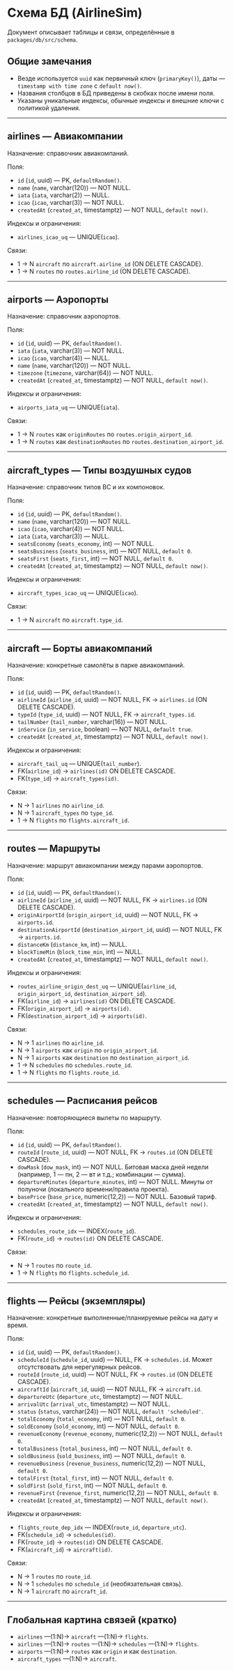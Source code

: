 # Схема БД (AirlineSim)

Документ описывает таблицы и связи, определённые в `packages/db/src/schema`.

## Общие замечания

- Везде используется `uuid` как первичный ключ (`primaryKey()`), даты — `timestamp with time zone` c `default now()`.
- Названия столбцов в БД приведены в скобках после имени поля.
- Указаны уникальные индексы, обычные индексы и внешние ключи с политикой удаления.

---

## airlines — Авиакомпании

Назначение: справочник авиакомпаний.

Поля:

- `id` (`id`, uuid) — PK, `defaultRandom()`.
- `name` (`name`, varchar(120)) — NOT NULL.
- `iata` (`iata`, varchar(2)) — NULL.
- `icao` (`icao`, varchar(3)) — NOT NULL.
- `createdAt` (`created_at`, timestamptz) — NOT NULL, `default now()`.

Индексы и ограничения:

- `airlines_icao_uq` — UNIQUE(`icao`).

Связи:

- 1 → N `aircraft` по `aircraft.airline_id` (ON DELETE CASCADE).
- 1 → N `routes` по `routes.airline_id` (ON DELETE CASCADE).

---

## airports — Аэропорты

Назначение: справочник аэропортов.

Поля:

- `id` (`id`, uuid) — PK, `defaultRandom()`.
- `iata` (`iata`, varchar(3)) — NOT NULL.
- `icao` (`icao`, varchar(4)) — NULL.
- `name` (`name`, varchar(120)) — NOT NULL.
- `timezone` (`timezone`, varchar(64)) — NOT NULL.
- `createdAt` (`created_at`, timestamptz) — NOT NULL, `default now()`.

Индексы и ограничения:

- `airports_iata_uq` — UNIQUE(`iata`).

Связи:

- 1 → N `routes` как `originRoutes` по `routes.origin_airport_id`.
- 1 → N `routes` как `destinationRoutes` по `routes.destination_airport_id`.

---

## aircraft_types — Типы воздушных судов

Назначение: справочник типов ВС и их компоновок.

Поля:

- `id` (`id`, uuid) — PK, `defaultRandom()`.
- `name` (`name`, varchar(120)) — NOT NULL.
- `icao` (`icao`, varchar(4)) — NOT NULL.
- `iata` (`iata`, varchar(3)) — NULL.
- `seatsEconomy` (`seats_economy`, int) — NOT NULL.
- `seatsBusiness` (`seats_business`, int) — NOT NULL, `default 0`.
- `seatsFirst` (`seats_first`, int) — NOT NULL, `default 0`.
- `createdAt` (`created_at`, timestamptz) — NOT NULL, `default now()`.

Индексы и ограничения:

- `aircraft_types_icao_uq` — UNIQUE(`icao`).

Связи:

- 1 → N `aircraft` по `aircraft.type_id`.

---

## aircraft — Борты авиакомпаний

Назначение: конкретные самолёты в парке авиакомпаний.

Поля:

- `id` (`id`, uuid) — PK, `defaultRandom()`.
- `airlineId` (`airline_id`, uuid) — NOT NULL, FK → `airlines.id` (ON DELETE CASCADE).
- `typeId` (`type_id`, uuid) — NOT NULL, FK → `aircraft_types.id`.
- `tailNumber` (`tail_number`, varchar(16)) — NOT NULL.
- `inService` (`in_service`, boolean) — NOT NULL, `default true`.
- `createdAt` (`created_at`, timestamptz) — NOT NULL, `default now()`.

Индексы и ограничения:

- `aircraft_tail_uq` — UNIQUE(`tail_number`).
- FK(`airline_id`) → `airlines(id)` ON DELETE CASCADE.
- FK(`type_id`) → `aircraft_types(id)`.

Связи:

- N → 1 `airlines` по `airline_id`.
- N → 1 `aircraft_types` по `type_id`.
- 1 → N `flights` по `flights.aircraft_id`.

---

## routes — Маршруты

Назначение: маршрут авиакомпании между парами аэропортов.

Поля:

- `id` (`id`, uuid) — PK, `defaultRandom()`.
- `airlineId` (`airline_id`, uuid) — NOT NULL, FK → `airlines.id` (ON DELETE CASCADE).
- `originAirportId` (`origin_airport_id`, uuid) — NOT NULL, FK → `airports.id`.
- `destinationAirportId` (`destination_airport_id`, uuid) — NOT NULL, FK → `airports.id`.
- `distanceKm` (`distance_km`, int) — NULL.
- `blockTimeMin` (`block_time_min`, int) — NULL.
- `createdAt` (`created_at`, timestamptz) — NOT NULL, `default now()`.

Индексы и ограничения:

- `routes_airline_origin_dest_uq` — UNIQUE(`airline_id`, `origin_airport_id`, `destination_airport_id`).
- FK(`airline_id`) → `airlines(id)` ON DELETE CASCADE.
- FK(`origin_airport_id`) → `airports(id)`.
- FK(`destination_airport_id`) → `airports(id)`.

Связи:

- N → 1 `airlines` по `airline_id`.
- N → 1 `airports` как `origin` по `origin_airport_id`.
- N → 1 `airports` как `destination` по `destination_airport_id`.
- 1 → N `schedules` по `schedules.route_id`.
- 1 → N `flights` по `flights.route_id`.

---

## schedules — Расписания рейсов

Назначение: повторяющиеся вылеты по маршруту.

Поля:

- `id` (`id`, uuid) — PK, `defaultRandom()`.
- `routeId` (`route_id`, uuid) — NOT NULL, FK → `routes.id` (ON DELETE CASCADE).
- `dowMask` (`dow_mask`, int) — NOT NULL. Битовая маска дней недели (например, 1 — пн, 2 — вт и т.д.; комбинации — сумма).
- `departureMinutes` (`departure_minutes`, int) — NOT NULL. Минуты от полуночи (локального времени/правила проекта).
- `basePrice` (`base_price`, numeric(12,2)) — NOT NULL. Базовый тариф.
- `createdAt` (`created_at`, timestamptz) — NOT NULL, `default now()`.

Индексы и ограничения:

- `schedules_route_idx` — INDEX(`route_id`).
- FK(`route_id`) → `routes(id)` ON DELETE CASCADE.

Связи:

- N → 1 `routes` по `route_id`.
- 1 → N `flights` по `flights.schedule_id`.

---

## flights — Рейсы (экземпляры)

Назначение: конкретные выполненные/планируемые рейсы на дату и время.

Поля:

- `id` (`id`, uuid) — PK, `defaultRandom()`.
- `scheduleId` (`schedule_id`, uuid) — NULL, FK → `schedules.id`. Может отсутствовать для нерегулярных рейсов.
- `routeId` (`route_id`, uuid) — NOT NULL, FK → `routes.id` (ON DELETE CASCADE).
- `aircraftId` (`aircraft_id`, uuid) — NOT NULL, FK → `aircraft.id`.
- `departureUtc` (`departure_utc`, timestamptz) — NOT NULL.
- `arrivalUtc` (`arrival_utc`, timestamptz) — NOT NULL.
- `status` (`status`, varchar(24)) — NOT NULL, `default 'scheduled'`.
- `totalEconomy` (`total_economy`, int) — NOT NULL, `default 0`.
- `soldEconomy` (`sold_economy`, int) — NOT NULL, `default 0`.
- `revenueEconomy` (`revenue_economy`, numeric(12,2)) — NOT NULL, `default 0`.
- `totalBusiness` (`total_business`, int) — NOT NULL, `default 0`.
- `soldBusiness` (`sold_business`, int) — NOT NULL, `default 0`.
- `revenueBusiness` (`revenue_business`, numeric(12,2)) — NOT NULL, `default 0`.
- `totalFirst` (`total_first`, int) — NOT NULL, `default 0`.
- `soldFirst` (`sold_first`, int) — NOT NULL, `default 0`.
- `revenueFirst` (`revenue_first`, numeric(12,2)) — NOT NULL, `default 0`.
- `createdAt` (`created_at`, timestamptz) — NOT NULL, `default now()`.

Индексы и ограничения:

- `flights_route_dep_idx` — INDEX(`route_id`, `departure_utc`).
- FK(`schedule_id`) → `schedules(id)`.
- FK(`route_id`) → `routes(id)` ON DELETE CASCADE.
- FK(`aircraft_id`) → `aircraft(id)`.

Связи:

- N → 1 `routes` по `route_id`.
- N → 1 `schedules` по `schedule_id` (необязательная связь).
- N → 1 `aircraft` по `aircraft_id`.

---

## Глобальная картина связей (кратко)

- `airlines` —(1:N)→ `aircraft` —(1:N)→ `flights`.
- `airlines` —(1:N)→ `routes` —(1:N)→ `schedules` —(1:N)→ `flights`.
- `airports` —(1:N)→ `routes` как `origin` и как `destination`.
- `aircraft_types` —(1:N)→ `aircraft`.

